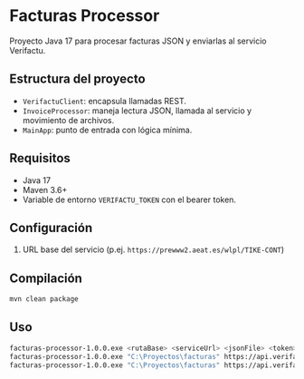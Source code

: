 # Facturas Processor

Proyecto Java 17 para procesar facturas JSON y enviarlas al servicio Verifactu.

## Estructura del proyecto

- `VerifactuClient`: encapsula llamadas REST.
- `InvoiceProcessor`: maneja lectura JSON, llamada al servicio y movimiento de archivos.
- `MainApp`: punto de entrada con lógica mínima.

## Requisitos

- Java 17
- Maven 3.6+
- Variable de entorno `VERIFACTU_TOKEN` con el bearer token.

## Configuración

1. URL base del servicio (p.ej. `https://prewww2.aeat.es/wlpl/TIKE-CONT`)

## Compilación

```bash
mvn clean package
```

## Uso

```bash
facturas-processor-1.0.0.exe <rutaBase> <serviceUrl> <jsonFile> <token>
facturas-processor-1.0.0.exe "C:\Proyectos\facturas" https://api.verifacti.com/verifactu/create PF001-8.json vf_test_OKJV2MjUOY7UncNkcycWnjaFQzb5jjZybN8U0jWr9qs=
facturas-processor-1.0.0.exe "C:\Proyectos\facturas" https://api.verifacti.com/verifactu/status A000340.json vf_test_OKJV2MjUOY7UncNkcycWnjaFQzb5jjZybN8U0jWr9qs=

```
